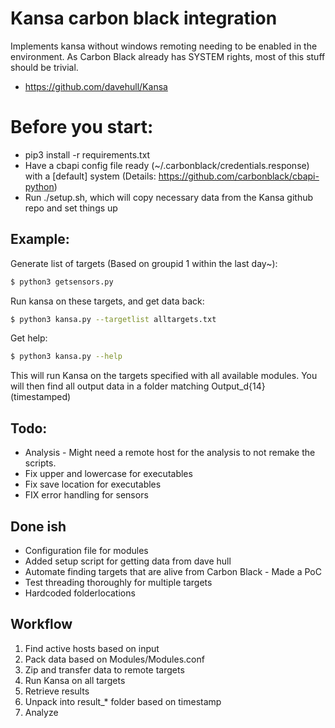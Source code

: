 # Kansa carbon black integration
Implements kansa without windows remoting needing to be enabled in the environment. As Carbon Black already has SYSTEM rights, most of this stuff should be trivial.

* https://github.com/davehull/Kansa

# Before you start:
* pip3 install -r requirements.txt 
* Have a cbapi config file ready (~/.carbonblack/credentials.response) with a [default] system (Details: https://github.com/carbonblack/cbapi-python)
* Run ./setup.sh, which will copy necessary data from the Kansa github repo and set things up

## Example:
Generate list of targets (Based on groupid 1 within the last day~):
```bash
$ python3 getsensors.py
```

Run kansa on these targets, and get data back:
```bash
$ python3 kansa.py --targetlist alltargets.txt 
```

Get help:
```bash
$ python3 kansa.py --help
```

This will run Kansa on the targets specified with all available modules. You will then find all output data in a folder matching Output\_d{14} (timestamped)

## Todo:
* Analysis - Might need a remote host for the analysis to not remake the scripts. 
* Fix upper and lowercase for executables 
* Fix save location for executables
* FIX error handling for sensors

## Done ish
* Configuration file for modules
* Added setup script for getting data from dave hull
* Automate finding targets that are alive from Carbon Black - Made a PoC
* Test threading thoroughly for multiple targets  
* Hardcoded folderlocations 

## Workflow
1. Find active hosts based on input
2. Pack data based on Modules/Modules.conf
3. Zip and transfer data to remote targets
4. Run Kansa on all targets
5. Retrieve results 
6. Unpack into result_* folder based on timestamp
7. Analyze

